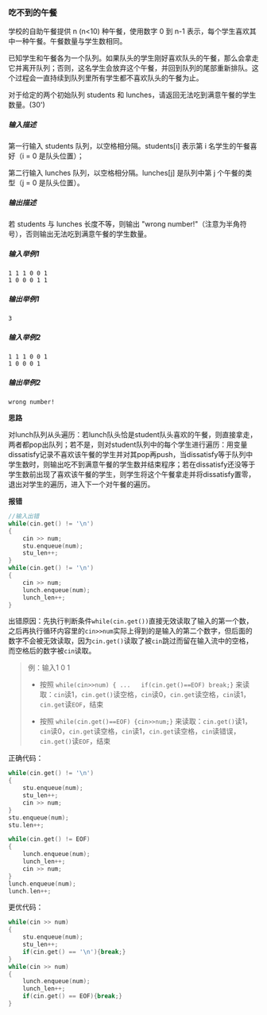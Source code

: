 ### 吃不到的午餐

学校的自助午餐提供 n (n<10) 种午餐，使用数字 0 到 n-1 表示，每个学生喜欢其中一种午餐。午餐数量与学生数相同。

已知学生和午餐各为一个队列。如果队头的学生刚好喜欢队头的午餐，那么会拿走它并离开队列；否则，这名学生会放弃这个午餐，并回到队列的尾部重新排队。这个过程会一直持续到队列里所有学生都不喜欢队头的午餐为止。

对于给定的两个初始队列 students 和 lunches，请返回无法吃到满意午餐的学生数量。(30')

##### **输入描述**

第一行输入 students 队列，以空格相分隔。students[i] 表示第 i 名学生的午餐喜好（i = 0 是队头位置）；

第二行输入 lunches 队列，以空格相分隔。lunches[j] 是队列中第 j 个午餐的类型（j = 0 是队头位置）。

##### **输出描述**

若 students 与 lunches 长度不等，则输出 "wrong number!"（注意为半角符号），否则输出无法吃到满意午餐的学生数量。

##### **输入举例**1

```
1 1 1 0 0 1
1 0 0 0 1 1
```

##### **输出举例1**

```
3
```

##### **输入举例**2

```
1 1 1 0 0 1
1 0 0 0 1 
```

##### **输出举例2**

```
wrong number!
```

**思路**

对lunch队列从头遍历：若lunch队头恰是student队头喜欢的午餐，则直接拿走，两者都pop出队列；若不是，则对student队列中的每个学生进行遍历：用变量dissatisfy记录不喜欢该午餐的学生并对其pop再push，当dissatisfy等于队列中学生数时，则输出吃不到满意午餐的学生数并结束程序；若在dissatisfy还没等于学生数前出现了喜欢该午餐的学生，则学生将这个午餐拿走并将dissatisfy置零，退出对学生的遍历，进入下一个对午餐的遍历。

**报错**

```cpp
//输入出错
while(cin.get() != '\n')
{
    cin >> num;
    stu.enqueue(num);
    stu_len++;
}
while(cin.get() != '\n')
{
    cin >> num;
    lunch.enqueue(num);
    lunch_len++;
}
```

出错原因：先执行判断条件`while(cin.get())`直接无效读取了输入的第一个数，之后再执行循环内容里的`cin>>num`实际上得到的是输入的第二个数字，但后面的数字不会被无效读取，因为`cin.get()`读取了被`cin`跳过而留在输入流中的空格，而空格后的数字被`cin`读取。

> 例：输入1 0 1
>
> - 按照 `while(cin>>num) { ...   if(cin.get()==EOF) break;}` 来读取：`cin`读1，`cin.get()`读空格，`cin`读0，`cin.get`读空格，`cin`读1，`cin.get`读`EOF`，结束
>
> - 按照 `while(cin.get()==EOF) {cin>>num;}` 来读取：`cin.get()`读1，`cin`读0，`cin.get`读空格，`cin`读1，`cin.get`读空格，`cin`读错误，`cin.get()`读`EOF`，结束

正确代码：

```cpp
while(cin.get() != '\n')
{
	stu.enqueue(num);
	stu_len++;
	cin >> num;
}
stu.enqueue(num);
stu.len++;

while(cin.get() != EOF)
{
	lunch.enqueue(num);
	lunch_len++;
	cin >> num;
}
lunch.enqueue(num);
lunch.len++;
```

更优代码：

```cpp
while(cin >> num)
{
    stu.enqueue(num);
    stu_len++;
    if(cin.get() == '\n'){break;}
}
while(cin >> num)
{
    lunch.enqueue(num);
    lunch_len++;
    if(cin.get() == EOF){break;}
}
```

